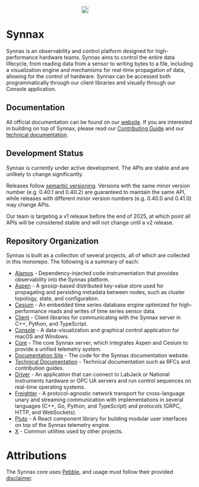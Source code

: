 <a href="https://synnaxlabs.com/" style="display: flex; justify-content: center;">
    <img src="x/media/static/logo/icon-white-padded.png" width="20%"/>
</a>

# Synnax

Synnax is an observability and control platform designed for high-performance hardware
teams. Synnax aims to control the entire data lifecycle, from reading data from a sensor
to writing bytes to a file, including a visualization engine and mechanisms for
real-time propagation of data, allowing for the control of hardware. Synnax can be
accessed both programmatically through our client libraries and visually through our
Console application.

## Documentation

All official documentation can be found on our [website](https://docs.synnaxlabs.com).
If you are interested in building on top of Synnax, please read our
[Contributing Guide](docs/CONTRIBUTING.md) and our [technical documentation](docs/tech).

## Development Status

Synnax is currently under active development. The APIs are stable and are unlikely to
change significantly.

Releases follow [semantic versioning](https://semver.org/). Versions with the same minor
version number (e.g. 0.40.1 and 0.40.2) are guaranteed to maintain the same API, while
releases with different minor version numbers (e.g. 0.40.0 and 0.41.0) may change APIs.

Our team is targeting a v1 release before the end of 2025, at which point all APIs will
be considered stable and will not change until a v2 release.

## Repository Organization

Synnax is built as a collection of several projects, all of which are collected in this
monorepo. The following is a summary of each:

- [Alamos](alamos) - Dependency-injected code instrumentation that provides
  observability into the Synnax platform.
- [Aspen](aspen) - A gossip-based distributed key-value store used for propagating and
  persisting metadata between nodes, such as cluster topology, state, and configuration.
- [Cesium](cesium) - An embedded time series database engine optimized for
  high-performance reads and writes of time series sensor data.
- [Client](client) - Client libraries for communicating with the Synnax server in C++,
  Python, and TypeScript.
- [Console](console) - A data-visualization and graphical control application for macOS
  and Windows.
- [Core](core) - The core Synnax server, which integrates Aspen and Cesium to provide a
  unified telemetry system.
- [Documentation Site](docs/site) - The code for the Synnax documentation website.
- [Technical Documentation](docs/tech) - Technical documentation such as RFCs and
  contribution guides.
- [Driver](driver) - An application that can connect to LabJack or National Instruments
  hardware or OPC UA servers and run control sequences on real-time operating systems.
- [Freighter](freighter) - A protocol-agnostic network transport for cross-language
  unary and streaming communication with implementations in several languages (C++, Go,
  Python, and TypeScript) and protocols (GRPC, HTTP, and WebSockets).
- [Pluto](pluto) - A React component library for building modular user interfaces on top
  of the Synnax telemetry engine.
- [X](x) - Common utilities used by other projects.

# Attributions

The Synnax core uses [Pebble](https://github.com/cockroachdb/pebble), and usage must
follow their provided [disclaimer](licenses/BSD-3-Clause.txt).
